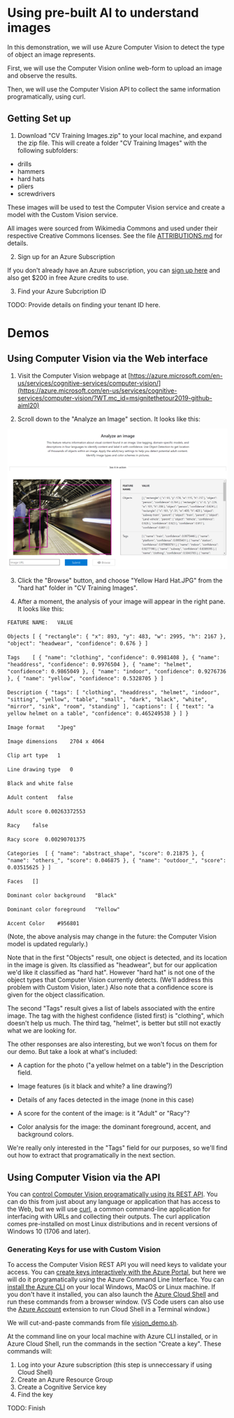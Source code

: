 # Using pre-built AI to understand images

In this demonstration, we will use Azure Computer Vision to detect the type of
object an image represents. 

First, we will use the Computer Vision online web-form to upload an image and
observe the results.

Then, we will use the Computer Vision API to collect the same information
programatically, using curl.

## Getting Set up

1. Download "CV Training Images.zip" to your local machine, and expand the zip
   file. This will create a folder "CV Training Images" with the following
   subfolders:

* drills
* hammers
* hard hats
* pliers
* screwdrivers

These images will be used to test the Computer Vision service and create a model
with the Custom Vision service.

All images were sourced from Wikimedia Commons and used under their respective
Creative Commons licenses. See the file [ATTRIBUTIONS.md](Attributions.md) for
details.

2. Sign up for an Azure Subscription

If you don't already have an Azure subscription, you can [sign up
here](https://azure.microsoft.com/free/?WT.mc_id=msignitethetour2019-github-aiml20)
and also get $200 in free Azure credits to use. 

3. Find your Azure Subcription ID

TODO: Provide details on finding your tenant ID here.

# Demos

## Using Computer Vision via the Web interface

1. Visit the Computer Vision webpage at
   [https://azure.microsoft.com/en-us/services/cognitive-services/computer-vision/](https://azure.microsoft.com/en-us/services/cognitive-services/computer-vision/?WT.mc_id=msignitethetour2019-github-aiml20)

2. Scroll down to the "Analyze an Image" section. It looks like this:

!["Computer Vision: Analyze an Image"](img/Computer%20Vision%20Analyze%20an%20Image.png)

3. Click the "Browse" button, and choose "Yellow Hard Hat.JPG" from the "hard
   hat" folder in "CV Training Images".

4. After a moment, the analysis of your image will appear in the right pane. It
   looks like this:

```
FEATURE NAME:	VALUE

Objects	[ { "rectangle": { "x": 893, "y": 483, "w": 2995, "h": 2167 }, "object": "headwear", "confidence": 0.676 } ]

Tags	[ { "name": "clothing", "confidence": 0.9981408 }, { "name": "headdress", "confidence": 0.9976504 }, { "name": "helmet", "confidence": 0.9865049 }, { "name": "indoor", "confidence": 0.9276736 }, { "name": "yellow", "confidence": 0.5328705 } ]

Description	{ "tags": [ "clothing", "headdress", "helmet", "indoor", "sitting", "yellow", "table", "small", "dark", "black", "white", "mirror", "sink", "room", "standing" ], "captions": [ { "text": "a yellow helmet on a table", "confidence": 0.465249538 } ] }

Image format	"Jpeg"

Image dimensions	2704 x 4064

Clip art type	1

Line drawing type	0

Black and white	false

Adult content	false

Adult score	0.00263372553

Racy	false

Racy score	0.00290701375

Categories	[ { "name": "abstract_shape", "score": 0.21875 }, { "name": "others_", "score": 0.046875 }, { "name": "outdoor_", "score": 0.03515625 } ]

Faces	[]

Dominant color background	"Black"

Dominant color foreground	"Yellow"

Accent Color	#956801
```

(Note, the above analysis may change in the future: the Computer Vision model is
updated regularly.)

Note that in the first "Objects" result, one object is detected, and its
location in the image is given. Its classified as "headwear", but for our
application we'd like it classified as "hard hat". However "hard hat" is not one
of the object types that Computer Vision currently detects. (We'll address this
problem with Custom Vision, later.) Also note that a confidence score is given
for the object classification.

The second "Tags" result gives a list of labels associated with the entire
image. The tag with the highest confidence (listed first) is "clothing", which
doesn't help us much. The third tag, "helmet", is better but still not exactly
what we are looking for.

The other responses are also interesting, but we won't focus on them for our
demo. But take a look at what's included:

* A caption for the photo ("a yellow helmet on a table") in the Description field.

* Image features (is it black and white? a line drawing?)

* Details of any faces detected in the image (none in this case)

* A score for the content of the image: is it "Adult" or "Racy"?

* Color analysis for the image: the dominant foreground, accent, and background colors.

We're really only interested in the "Tags" field for our purposes, so we'll find
out how to extract that programatically in the next section.

## Using Computer Vision via the API

You can [control Computer Vision programatically using its REST
API](https://docs.microsoft.com/en-us/azure/cognitive-services/computer-vision/vision-api-how-to-topics/howtocallvisionapi?WT.mc_id=msignitethetour2019-github-aiml20).
You can do this from just about any language or application that has access to
the Web, but we will use [curl](https://curl.haxx.se/), a common command-line application for interfacing
with URLs and collecting their outputs. The curl application comes pre-installed
on most Linux distributions and in recent versions of Windows 10 (1706 and
later). 

### Generating Keys for use with Custom Vision

To access the Computer Vision REST API you will need keys to validate your
access. You can [create keys interactively with the Azure
Portal](https://docs.microsoft.com/en-us/azure/cognitive-services/cognitive-services-apis-create-account?tabs=multiservice%2Clinux&WT.mc_id=msignitethetour2019-github-aiml20),
but here we will do it programatically using the Azure Command Line Interface.
You can [install the Azure
CLI](https://docs.microsoft.com/en-us/cli/azure/install-azure-cli?view=azure-cli-latest&WT.mc_id=https://docs.microsoft.com/cli/azure/install-azure-cli?view=azure-cli-latest&WT.mc_id=msignitethetour2019-github-aiml20)
on your local Windows, MacOS or Linux machine. If you don't have it installed,
you can also launch the [Azure Cloud
Shell](https://docs.microsoft.com/en-us/azure/cloud-shell/overview?WT.mc_id=msignitethetour2019-github-aiml20)
and run these commands from a browser window. (VS Code users can also use the
[Azure
Account](https://marketplace.visualstudio.com/items?itemName=ms-vscode.azure-account)
extension to run Cloud Shell in a Terminal window.)

We will cut-and-paste commands from file [vision_demo.sh](vision_demo.sh).

At the command line on your local machine with Azure CLI installed, or in Azure
Cloud Shell, run the commands in the section "Create a key". These commands will:

1. Log into your Azure subscription (this step is unneccessary if using Cloud Shell)
2. Create an Azure Resource Group
3. Create a Cognitive Service key
4. Find the key

TODO: Finish




